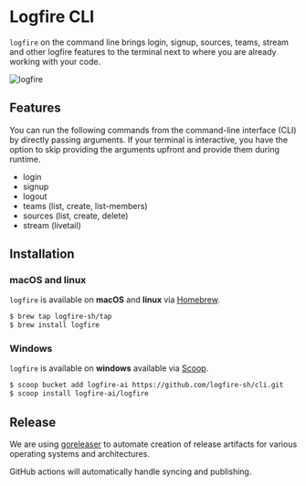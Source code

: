 # Logfire CLI

`logfire` on the command line brings login, signup, sources, teams, stream and other logfire features to the terminal next to where you are already working with your code.

![logfire](https://github.com/logfire-sh/cli-private/assets/28614457/ff057447-c898-47a0-ae32-529066ce57db)

## Features

You can run the following commands from the command-line interface (CLI) by directly passing arguments. If your terminal is interactive, you have the option to skip providing the arguments upfront and provide them during runtime.

- login
- signup
- logout
- teams (list, create, list-members)
- sources (list, create, delete)
- stream (livetail)

## Installation

### macOS and linux

`logfire` is available on **macOS** and **linux** via [Homebrew](https://brew.sh/).

```bash
$ brew tap logfire-sh/tap
$ brew install logfire
```

### Windows

`logfire` is available on **windows** available via [Scoop](https://scoop.sh/).

```bash
$ scoop bucket add logfire-ai https://github.com/logfire-sh/cli.git
$ scoop install logfire-ai/logfire
```

## Release

We are using [goreleaser](https://goreleaser.com/) to automate creation of release artifacts for various operating systems and architectures.

GitHub actions will automatically handle syncing and publishing.
